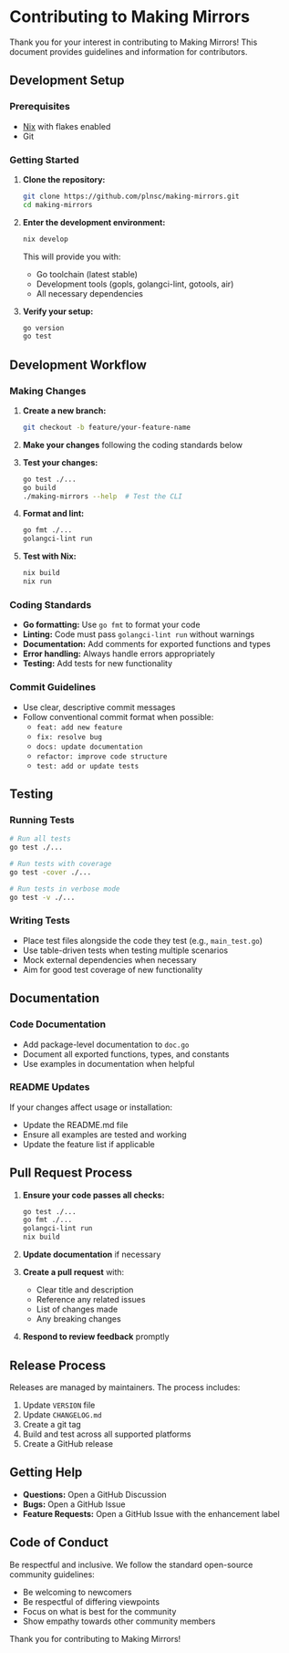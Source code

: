 # Contributing to Making Mirrors

Thank you for your interest in contributing to Making Mirrors! This document provides guidelines and information for contributors.

## Development Setup

### Prerequisites

- [Nix](https://nixos.org/download.html) with flakes enabled
- Git

### Getting Started

1. **Clone the repository:**

   ```bash
   git clone https://github.com/plnsc/making-mirrors.git
   cd making-mirrors
   ```

2. **Enter the development environment:**

   ```bash
   nix develop
   ```

   This will provide you with:

   - Go toolchain (latest stable)
   - Development tools (gopls, golangci-lint, gotools, air)
   - All necessary dependencies

3. **Verify your setup:**

   ```bash
   go version
   go test
   ```

## Development Workflow

### Making Changes

1. **Create a new branch:**

   ```bash
   git checkout -b feature/your-feature-name
   ```

2. **Make your changes** following the coding standards below

3. **Test your changes:**

   ```bash
   go test ./...
   go build
   ./making-mirrors --help  # Test the CLI
   ```

4. **Format and lint:**

   ```bash
   go fmt ./...
   golangci-lint run
   ```

5. **Test with Nix:**

   ```bash
   nix build
   nix run
   ```

### Coding Standards

- **Go formatting:** Use `go fmt` to format your code
- **Linting:** Code must pass `golangci-lint run` without warnings
- **Documentation:** Add comments for exported functions and types
- **Error handling:** Always handle errors appropriately
- **Testing:** Add tests for new functionality

### Commit Guidelines

- Use clear, descriptive commit messages
- Follow conventional commit format when possible:
  - `feat: add new feature`
  - `fix: resolve bug`
  - `docs: update documentation`
  - `refactor: improve code structure`
  - `test: add or update tests`

## Testing

### Running Tests

```bash
# Run all tests
go test ./...

# Run tests with coverage
go test -cover ./...

# Run tests in verbose mode
go test -v ./...
```

### Writing Tests

- Place test files alongside the code they test (e.g., `main_test.go`)
- Use table-driven tests when testing multiple scenarios
- Mock external dependencies when necessary
- Aim for good test coverage of new functionality

## Documentation

### Code Documentation

- Add package-level documentation to `doc.go`
- Document all exported functions, types, and constants
- Use examples in documentation when helpful

### README Updates

If your changes affect usage or installation:

- Update the README.md file
- Ensure all examples are tested and working
- Update the feature list if applicable

## Pull Request Process

1. **Ensure your code passes all checks:**

   ```bash
   go test ./...
   go fmt ./...
   golangci-lint run
   nix build
   ```

2. **Update documentation** if necessary
3. **Create a pull request** with:

   - Clear title and description
   - Reference any related issues
   - List of changes made
   - Any breaking changes

4. **Respond to review feedback** promptly

## Release Process

Releases are managed by maintainers. The process includes:

1. Update `VERSION` file
2. Update `CHANGELOG.md`
3. Create a git tag
4. Build and test across all supported platforms
5. Create a GitHub release

## Getting Help

- **Questions:** Open a GitHub Discussion
- **Bugs:** Open a GitHub Issue
- **Feature Requests:** Open a GitHub Issue with the enhancement label

## Code of Conduct

Be respectful and inclusive. We follow the standard open-source community guidelines:

- Be welcoming to newcomers
- Be respectful of differing viewpoints
- Focus on what is best for the community
- Show empathy towards other community members

Thank you for contributing to Making Mirrors!
